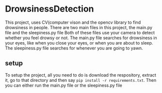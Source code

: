 # DrowsinessDetection

This project, uses CV(computer vison and the opencv library to find drowsiness in people. There are two main files in this project, the main.py file and the sleepiness.py file
Both of these files use your camera to detect whether you feel drowsy or not.
The main.py file searches for drowsiness in your eyes, like when you close your eyes, or when you are about to sleep. The sleepiness.py file searches for whenever you are going to yawn.

## setup
To setup the project, all you need to do is download the respository, extract it, go to that directory and then say ```pip install -r requirements.txt```. Then you can either run the main.py file or the sleepiness.py file
